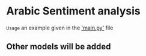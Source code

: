# Arabic Sentiment analysis
```Usage``` an example given in the ['main.py']("main.py") file
## Other models will be added